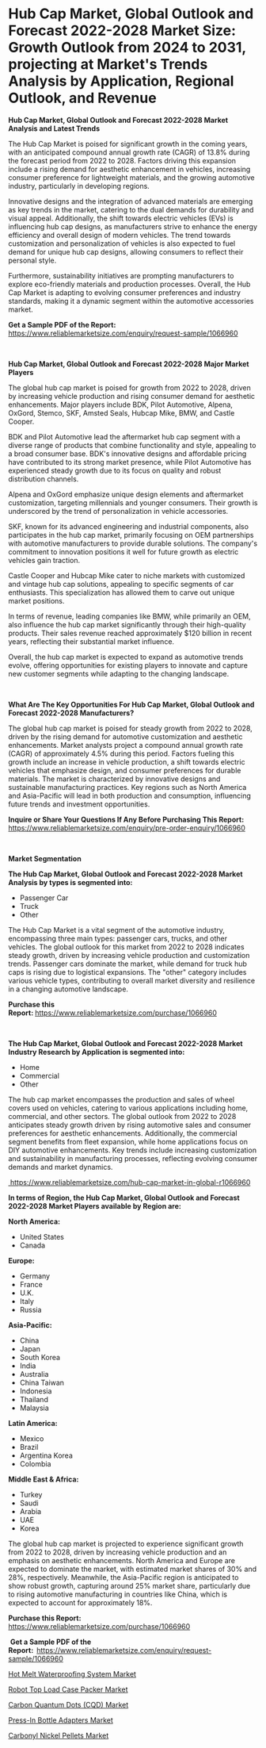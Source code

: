 <p><h1>Hub Cap Market, Global Outlook and Forecast 2022-2028 Market Size: Growth Outlook from 2024 to 2031, projecting at Market's Trends Analysis by Application, Regional Outlook, and Revenue</h1></p><p><strong>Hub Cap Market, Global Outlook and Forecast 2022-2028 Market Analysis and Latest Trends</strong></p>
<p><p>The Hub Cap Market is poised for significant growth in the coming years, with an anticipated compound annual growth rate (CAGR) of 13.8% during the forecast period from 2022 to 2028. Factors driving this expansion include a rising demand for aesthetic enhancement in vehicles, increasing consumer preference for lightweight materials, and the growing automotive industry, particularly in developing regions. </p><p>Innovative designs and the integration of advanced materials are emerging as key trends in the market, catering to the dual demands for durability and visual appeal. Additionally, the shift towards electric vehicles (EVs) is influencing hub cap designs, as manufacturers strive to enhance the energy efficiency and overall design of modern vehicles. The trend towards customization and personalization of vehicles is also expected to fuel demand for unique hub cap designs, allowing consumers to reflect their personal style. </p><p>Furthermore, sustainability initiatives are prompting manufacturers to explore eco-friendly materials and production processes. Overall, the Hub Cap Market is adapting to evolving consumer preferences and industry standards, making it a dynamic segment within the automotive accessories market.</p></p>
<p><strong>Get a Sample PDF of the Report:&nbsp;</strong> <a href="https://www.reliablemarketsize.com/enquiry/request-sample/1066960?utm_campaign=1497&utm_medium=2&utm_source=Github&utm_content=ia&utm_term=11102024&utm_id=hub-cap-market-global-outlook-and-forecast-2022-2028">https://www.reliablemarketsize.com/enquiry/request-sample/1066960</a></p>
<p>&nbsp;</p>
<p><strong>Hub Cap Market, Global Outlook and Forecast 2022-2028 Major Market Players</strong></p>
<p><p>The global hub cap market is poised for growth from 2022 to 2028, driven by increasing vehicle production and rising consumer demand for aesthetic enhancements. Major players include BDK, Pilot Automotive, Alpena, OxGord, Stemco, SKF, Amsted Seals, Hubcap Mike, BMW, and Castle Cooper.</p><p>BDK and Pilot Automotive lead the aftermarket hub cap segment with a diverse range of products that combine functionality and style, appealing to a broad consumer base. BDK's innovative designs and affordable pricing have contributed to its strong market presence, while Pilot Automotive has experienced steady growth due to its focus on quality and robust distribution channels.</p><p>Alpena and OxGord emphasize unique design elements and aftermarket customization, targeting millennials and younger consumers. Their growth is underscored by the trend of personalization in vehicle accessories.</p><p>SKF, known for its advanced engineering and industrial components, also participates in the hub cap market, primarily focusing on OEM partnerships with automotive manufacturers to provide durable solutions. The company's commitment to innovation positions it well for future growth as electric vehicles gain traction.</p><p>Castle Cooper and Hubcap Mike cater to niche markets with customized and vintage hub cap solutions, appealing to specific segments of car enthusiasts. This specialization has allowed them to carve out unique market positions.</p><p>In terms of revenue, leading companies like BMW, while primarily an OEM, also influence the hub cap market significantly through their high-quality products. Their sales revenue reached approximately $120 billion in recent years, reflecting their substantial market influence.</p><p>Overall, the hub cap market is expected to expand as automotive trends evolve, offering opportunities for existing players to innovate and capture new customer segments while adapting to the changing landscape.</p></p>
<p>&nbsp;</p>
<p><strong>What Are The Key Opportunities For Hub Cap Market, Global Outlook and Forecast 2022-2028 Manufacturers?</strong></p>
<p><p>The global hub cap market is poised for steady growth from 2022 to 2028, driven by the rising demand for automotive customization and aesthetic enhancements. Market analysts project a compound annual growth rate (CAGR) of approximately 4.5% during this period. Factors fueling this growth include an increase in vehicle production, a shift towards electric vehicles that emphasize design, and consumer preferences for durable materials. The market is characterized by innovative designs and sustainable manufacturing practices. Key regions such as North America and Asia-Pacific will lead in both production and consumption, influencing future trends and investment opportunities.</p></p>
<p><strong>Inquire or Share Your Questions If Any Before Purchasing This Report:</strong> <a href="https://www.reliablemarketsize.com/enquiry/pre-order-enquiry/1066960?utm_campaign=1497&utm_medium=2&utm_source=Github&utm_content=ia&utm_term=11102024&utm_id=hub-cap-market-global-outlook-and-forecast-2022-2028">https://www.reliablemarketsize.com/enquiry/pre-order-enquiry/1066960</a></p>
<p>&nbsp;</p>
<p><strong>Market Segmentation</strong></p>
<p><strong>The Hub Cap Market, Global Outlook and Forecast 2022-2028 Market Analysis by types is segmented into:</strong></p>
<p><ul><li>Passenger Car</li><li>Truck</li><li>Other</li></ul></p>
<p><p>The Hub Cap Market is a vital segment of the automotive industry, encompassing three main types: passenger cars, trucks, and other vehicles. The global outlook for this market from 2022 to 2028 indicates steady growth, driven by increasing vehicle production and customization trends. Passenger cars dominate the market, while demand for truck hub caps is rising due to logistical expansions. The "other" category includes various vehicle types, contributing to overall market diversity and resilience in a changing automotive landscape.</p></p>
<p><strong>Purchase this Report:&nbsp;</strong><a href="https://www.reliablemarketsize.com/purchase/1066960?utm_campaign=1497&utm_medium=2&utm_source=Github&utm_content=ia&utm_term=11102024&utm_id=hub-cap-market-global-outlook-and-forecast-2022-2028">https://www.reliablemarketsize.com/purchase/1066960</a></p>
<p>&nbsp;</p>
<p><strong>The Hub Cap Market, Global Outlook and Forecast 2022-2028 Market Industry Research by Application is segmented into:</strong></p>
<p><ul><li>Home</li><li>Commercial</li><li>Other</li></ul></p>
<p><p>The hub cap market encompasses the production and sales of wheel covers used on vehicles, catering to various applications including home, commercial, and other sectors. The global outlook from 2022 to 2028 anticipates steady growth driven by rising automotive sales and consumer preferences for aesthetic enhancements. Additionally, the commercial segment benefits from fleet expansion, while home applications focus on DIY automotive enhancements. Key trends include increasing customization and sustainability in manufacturing processes, reflecting evolving consumer demands and market dynamics.</p></p>
<p><a href="https://www.reliablemarketsize.com/hub-cap-market-in-global-r1066960?utm_campaign=1497&utm_medium=2&utm_source=Github&utm_content=ia&utm_term=11102024&utm_id=hub-cap-market-global-outlook-and-forecast-2022-2028">&nbsp;https://www.reliablemarketsize.com/hub-cap-market-in-global-r1066960</a></p>
<p><strong>In terms of Region, the Hub Cap Market, Global Outlook and Forecast 2022-2028 Market Players available by Region are:</strong></p>
<p>
    <p> <strong> North America: </strong>
        <ul>
            <li>United States</li>
            <li>Canada</li>
        </ul>
        </p> 
    <p> <strong> Europe: </strong>
        <ul>
            <li>Germany</li>
            <li>France</li>
            <li>U.K.</li>
            <li>Italy</li>
            <li>Russia</li>
        </ul>
        </p> 
    <p> <strong> Asia-Pacific: </strong>
        <ul>
            <li>China</li>
            <li>Japan</li>
            <li>South Korea</li>
            <li>India</li>
            <li>Australia</li>
            <li>China Taiwan</li>
            <li>Indonesia</li>
            <li>Thailand</li>
            <li>Malaysia</li>
        </ul>
        </p> 
    <p> <strong> Latin America: </strong>
        <ul>
            <li>Mexico</li>
            <li>Brazil</li>
            <li>Argentina Korea</li>
            <li>Colombia</li>
        </ul>
        </p> 
    <p> <strong> Middle East & Africa: </strong>
        <ul>
            <li>Turkey</li>
            <li>Saudi</li>
            <li>Arabia</li>
            <li>UAE</li>
            <li>Korea</li>
        </ul>
    </p>
    </p>
<p><p>The global hub cap market is projected to experience significant growth from 2022 to 2028, driven by increasing vehicle production and an emphasis on aesthetic enhancements. North America and Europe are expected to dominate the market, with estimated market shares of 30% and 28%, respectively. Meanwhile, the Asia-Pacific region is anticipated to show robust growth, capturing around 25% market share, particularly due to rising automotive manufacturing in countries like China, which is expected to account for approximately 18%.</p></p>
<p><strong>Purchase this Report: </strong><a href="https://www.reliablemarketsize.com/purchase/1066960?utm_campaign=1497&utm_medium=2&utm_source=Github&utm_content=ia&utm_term=11102024&utm_id=hub-cap-market-global-outlook-and-forecast-2022-2028">https://www.reliablemarketsize.com/purchase/1066960</a></p>
<p>&nbsp;<strong>Get a Sample PDF of the Report:&nbsp;&nbsp;</strong><a href="https://www.reliablemarketsize.com/enquiry/request-sample/1066960?utm_campaign=1497&utm_medium=2&utm_source=Github&utm_content=ia&utm_term=11102024&utm_id=hub-cap-market-global-outlook-and-forecast-2022-2028">https://www.reliablemarketsize.com/enquiry/request-sample/1066960</a></p>
<p><strong></strong></p>
<p><p><a href="https://www.linkedin.com/pulse/hot-melt-waterproofing-system-market-analysis-product-segmentation-np6nc?utm_campaign=1497&utm_medium=2&utm_source=Github&utm_content=ia&utm_term=11102024&utm_id=hub-cap-market-global-outlook-and-forecast-2022-2028">Hot Melt Waterproofing System Market</a></p><p><a href="https://www.linkedin.com/pulse/robot-top-load-case-packer-market-growth-segmentation-regional-ngamf?utm_campaign=1497&utm_medium=2&utm_source=Github&utm_content=ia&utm_term=11102024&utm_id=hub-cap-market-global-outlook-and-forecast-2022-2028">Robot Top Load Case Packer Market</a></p><p><a href="https://www.linkedin.com/pulse/competitive-intelligence-carbon-quantum-dots-cqd-market-key-v9sfc?utm_campaign=1497&utm_medium=2&utm_source=Github&utm_content=ia&utm_term=11102024&utm_id=hub-cap-market-global-outlook-and-forecast-2022-2028">Carbon Quantum Dots (CQD) Market</a></p><p><a href="https://www.linkedin.com/pulse/evaluating-global-press-in-bottle-adapters-market-trends-oxehe?utm_campaign=1497&utm_medium=2&utm_source=Github&utm_content=ia&utm_term=11102024&utm_id=hub-cap-market-global-outlook-and-forecast-2022-2028">Press-In Bottle Adapters Market</a></p><p><a href="https://www.linkedin.com/pulse/carbonyl-nickel-pellets-industry-sector-market-dynamics-p0hkc?utm_campaign=1497&utm_medium=2&utm_source=Github&utm_content=ia&utm_term=11102024&utm_id=hub-cap-market-global-outlook-and-forecast-2022-2028">Carbonyl Nickel Pellets Market</a></p></p>